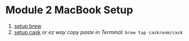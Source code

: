 # Module 2 MacBook Setup

1. [setup brew](https://coolestguidesontheplanet.com/installing-homebrew-on-os-x-el-capitan-10-11-package-manager-for-unix-apps/)
2. [setup cask](https://caskroom.github.io) _or ez way copy paste in Terminal:_ `brew tap caskroom/cask`
